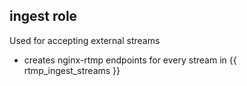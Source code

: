 ## ingest role
Used for accepting external streams

- creates nginx-rtmp endpoints for every stream in {{ rtmp_ingest_streams }}